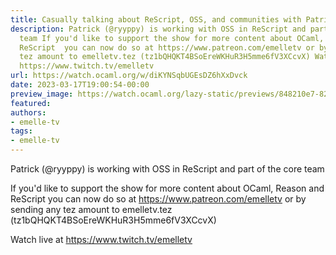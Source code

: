 ```yaml
---
title: Casually talking about ReScript, OSS, and communities with Patrick Ecker
description: Patrick (@ryyppy) is working with OSS in ReScript and part of the core
  team If you'd like to support the show for more content about OCaml, Reason and
  ReScript  you can now do so at https://www.patreon.com/emelletv or by sending any
  tez amount to emelletv.tez (tz1bQHQKT4BSoEreWKHuR3H5mme6fV3XCcvX) Watch live at
  https://www.twitch.tv/emelletv
url: https://watch.ocaml.org/w/diKYNSqbUGEsDZ6hXxDvck
date: 2023-03-17T19:00:54-00:00
preview_image: https://watch.ocaml.org/lazy-static/previews/848210e7-82e6-45f0-b968-e350d8e0d29a.jpg
featured:
authors:
- emelle-tv
tags:
- emelle-tv
---
```


<p>Patrick (@ryyppy) is working with OSS in ReScript and part of the core team</p>
<p>If you'd like to support the show for more content about OCaml, Reason and ReScript  you can now do so at <a href="https://www.patreon.com/emelletv" target="_blank" rel="noopener noreferrer">https://www.patreon.com/emelletv</a> or by sending any tez amount to emelletv.tez (tz1bQHQKT4BSoEreWKHuR3H5mme6fV3XCcvX)</p>
<p>Watch live at <a href="https://www.twitch.tv/emelletv" target="_blank" rel="noopener noreferrer">https://www.twitch.tv/emelletv</a></p>


